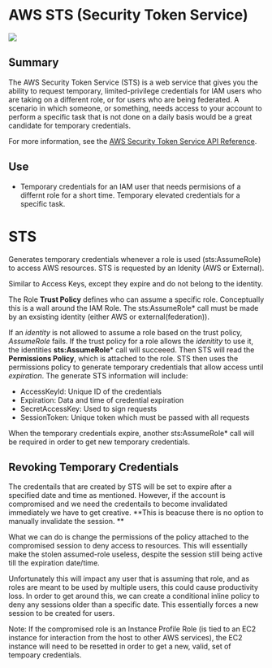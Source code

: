 # AWS STS (Security Token Service)

![](https://explore.skillbuilder.aws/files/a/w/aws_prod1_docebosaas_com/1721149200/GkyF8Mg8z4_WVdL503GbNw/tincan/1795780_1704469401_o_1hjd4l7tc11hedc913i09dklbhj_zip/assets/ROY577DXHEP3JaNN_PX6O2QELV9-9Iobp.png)

## Summary

The AWS Security Token Service (STS) is a web service that gives you the ability to request temporary, limited-privilege credentials for IAM users who are taking on a different role, or for users who are being federated. A scenario in which someone, or something, needs access to your account to perform a specific task that is not done on a daily basis would be a great candidate for temporary credentials.

For more information, see the [AWS Security Token Service API Reference](https://docs.aws.amazon.com/STS/latest/APIReference/welcome.html).

## Use

- Temporary credentials for an IAM user that needs permisions of a differnt role for a short time. Temporary elevated credentials for a specific task.

# STS

Generates temporary credentials whenever a role is used (sts:AssumeRole) to access AWS resources. STS is requested by an Idenity (AWS or External). 

Similar to Access Keys, except they expire and do not belong to the identity. 

The Role **Trust Policy** defines who can assume a specific role. Conceptually this is a wall around the IAM Role. The sts:AssumeRole* call must be made by an exsisting identity (either AWS or external(federation)).

If an *identity* is not allowed to assume a role based on the trust policy, *AssumeRole* fails. 
If the trust policy for a role allows the *idenitity* to use it, the identities **sts:AssumeRole*** call will succeeed. Then STS will read the **Permissions Policy**, which is attached to the role. STS then uses the permissions policy to generate temporary credentials that allow access until *expiration*. The generate STS information will include:
- AccessKeyId: Unique ID of the credentials
- Expiration: Data and time of credential expiration
- SecretAccessKey: Used to sign requests
- SessionToken: Unique token which must be passed with all requests

When the temporary credentials expire, another sts:AssumeRole* call will be required in order to get new temporary credentials. 

## Revoking Temporary Credentials
The credentails that are created by STS will be set to expire after a specified date and time as mentioned. However, if the account is compromised and we need the credentails to become invalidated immediately we have to get creative. **This is beacuse there is no option to manually invalidate the session. ** 

What we can do is change the permissions of the policy attached to the compromised session to deny access to resources. This will essentially make the stolen assumed-role useless, despite the session still being active till the expiration date/time. 

Unfortunately this will impact any user that is assuming that role, and as roles are meant to be used by multiple users, this could cause productivity loss. In order to get around this, we can create a conditional inline policy to deny any sessions older than a specific date. This essentially forces a new session to be created for users. 

Note: If the compromised role is an Instance Profile Role (is tied to an EC2 instance for interaction from the host to other AWS services), the EC2 instance will need to be resetted in order to get a new, valid, set of tempoary credentials. 
